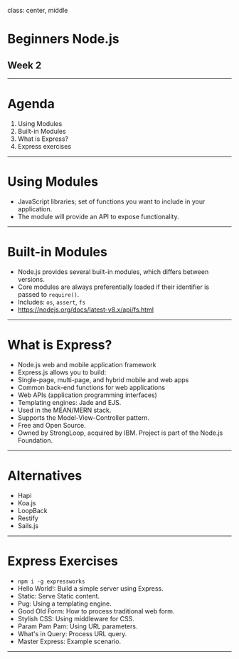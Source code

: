 class: center, middle

# Beginners Node.js
## Week 2

---

# Agenda

1. Using Modules
2. Built-in Modules
3. What is Express?
4. Express exercises

---

# Using Modules

 - JavaScript libraries; set of functions you want to include in your application.
 - The module will provide an API to expose functionality.

---

# Built-in Modules

 - Node.js provides several built-in modules, which differs between versions.  
 - Core modules are always preferentially loaded if their identifier is passed to `require()`.
 - Includes: `os`, `assert`, `fs`
 - https://nodejs.org/docs/latest-v8.x/api/fs.html

---

# What is Express?

 - Node.js web and mobile application framework
 - Express.js allows you to build:
  - Single-page, multi-page, and hybrid mobile and web apps
  - Common back-end functions for web applications
  - Web APIs (application programming interfaces)
 - Templating engines: Jade and EJS.
 - Used in the MEAN/MERN stack.
 - Supports the Model-View-Controller pattern.
 - Free and Open Source.
 - Owned by StrongLoop, acquired by IBM. Project is part of the Node.js Foundation.

---

# Alternatives

- Hapi
- Koa.js
- LoopBack
- Restify
- Sails.js

---

# Express Exercises

- `npm i -g expressworks`
- Hello World!: Build a simple server using Express.
- Static: Serve Static content.
- Pug: Using a templating engine.
- Good Old Form: How to process traditional web form.
- Stylish CSS: Using middleware for CSS.
- Param Pam Pam: Using URL parameters.
- What's in Query: Process URL query.
- Master Express: Example scenario.

---
